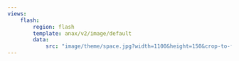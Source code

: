 ```yaml
---
views:
    flash:
        region: flash
        template: anax/v2/image/default
        data:
            src: "image/theme/space.jpg?width=1100&height=150&crop-to-fit&area=0,0,30,0"
---
```

